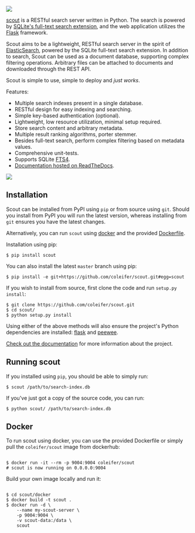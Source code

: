 ![](http://media.charlesleifer.com/blog/photos/scout-logo.png)

[scout](https://scout.readthedocs.io/en/latest/) is a RESTful search server
written in Python. The search is powered by [SQLite's full-text search extension](http://sqlite.org/fts3.html),
and the web application utilizes the [Flask](http://flask.pocoo.org) framework.

Scout aims to be a lightweight, RESTful search server in the spirit of
[ElasticSearch](https://www.elastic.co), powered by the SQLite full-text search
extension. In addition to search, Scout can be used as a document database,
supporting complex filtering operations. Arbitrary files can be attached to
documents and downloaded through the REST API.

Scout is simple to use, simple to deploy and *just works*.

Features:

* Multiple search indexes present in a single database.
* RESTful design for easy indexing and searching.
* Simple key-based authentication (optional).
* Lightweight, low resource utilization, minimal setup required.
* Store search content and arbitrary metadata.
* Multiple result ranking algorithms, porter stemmer.
* Besides full-text search, perform complex filtering based on metadata values.
* Comprehensive unit-tests.
* Supports SQLite [FTS4](http://sqlite.org/fts3.html).
* [Documentation hosted on ReadTheDocs](https://scout.readthedocs.io/en/latest/).

![](https://api.travis-ci.org/coleifer/scout.svg?branch=master)

## Installation

Scout can be installed from PyPI using `pip` or from source using `git`. Should
you install from PyPI you will run the latest version, whereas installing from
`git` ensures you have the latest changes.

Alternatively, you can run `scout` using [docker](https://www.docker.com/) and
the provided [Dockerfile](https://github.com/coleifer/scout/blob/master/docker/Dockerfile).

Installation using pip:

```console
$ pip install scout
```

You can also install the latest `master` branch using pip:

```console
$ pip install -e git+https://github.com/coleifer/scout.git#egg=scout
```

If you wish to install from source, first clone the code and run `setup.py install`:

```console
$ git clone https://github.com/coleifer/scout.git
$ cd scout/
$ python setup.py install
```

Using either of the above methods will also ensure the project's Python
dependencies are installed: [flask](http://flask.pocoo.org) and
[peewee](http://docs.peewee-orm.com).

[Check out the documentation](https://scout.readthedocs.io/en/latest/) for more information about the project.

## Running scout

If you installed using `pip`, you should be able to simply run:

```console
$ scout /path/to/search-index.db
```

If you've just got a copy of the source code, you can run:

```console
$ python scout/ /path/to/search-index.db
```

## Docker

To run scout using docker, you can use the provided Dockerfile or simply pull
the `coleifer/scout` image from dockerhub:

```console

$ docker run -it --rm -p 9004:9004 coleifer/scout
# scout is now running on 0.0.0.0:9004
```

Build your own image locally and run it:

```console

$ cd scout/docker
$ docker build -t scout .
$ docker run -d \
    --name my-scout-server \
    -p 9004:9004 \
    -v scout-data:/data \
    scout
```
